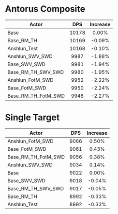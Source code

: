 # Antorus Composite
| Actor | DPS | Increase |
|---|:---:|:---:|
|Base|10178|0.00%|
|Base_RM_TH|10169|-0.09%|
|Anshlun_Test|10168|-0.10%|
|Anshlun_SWV_SWD|9987|-1.88%|
|Base_SWV_SWD|9981|-1.94%|
|Base_RM_TH_SWV_SWD|9980|-1.95%|
|Anshlun_FotM_SWD|9952|-2.22%|
|Base_FotM_SWD|9950|-2.24%|
|Base_RM_TH_FotM_SWD|9948|-2.27%|

# Single Target
| Actor | DPS | Increase |
|---|:---:|:---:|
|Anshlun_FotM_SWD|9066|0.50%|
|Base_FotM_SWD|9061|0.43%|
|Base_RM_TH_FotM_SWD|9056|0.38%|
|Anshlun_SWV_SWD|9034|0.14%|
|Base|9022|0.00%|
|Base_SWV_SWD|9018|-0.04%|
|Base_RM_TH_SWV_SWD|9017|-0.05%|
|Base_RM_TH|8992|-0.33%|
|Anshlun_Test|8992|-0.33%|
